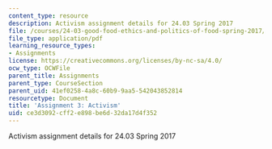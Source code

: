 ```yaml
---
content_type: resource
description: Activism assignment details for 24.03 Spring 2017
file: /courses/24-03-good-food-ethics-and-politics-of-food-spring-2017/ce3d3092cff2e898be6d32da17d4f352_24.03_Assignment_on_Activism.pdf
file_type: application/pdf
learning_resource_types:
- Assignments
license: https://creativecommons.org/licenses/by-nc-sa/4.0/
ocw_type: OCWFile
parent_title: Assignments
parent_type: CourseSection
parent_uid: 41ef0258-4a8c-60b9-9aa5-542043852814
resourcetype: Document
title: 'Assignment 3: Activism'
uid: ce3d3092-cff2-e898-be6d-32da17d4f352
---
```

Activism assignment details for 24.03 Spring 2017